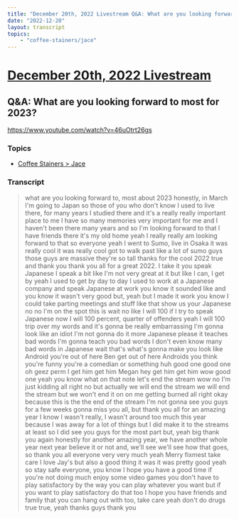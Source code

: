 ```yaml
---
title: "December 20th, 2022 Livestream Q&A: What are you looking forward to most for 2023?"
date: "2022-12-20"
layout: transcript
topics:
    - "coffee-stainers/jace"
---
```

# [December 20th, 2022 Livestream](../2022-12-20.md)
## Q&A: What are you looking forward to most for 2023?
https://www.youtube.com/watch?v=46uOtrt26gs

### Topics
* [Coffee Stainers > Jace](../topics/coffee-stainers/jace.md)

### Transcript

> what are you looking forward to, most about 2023 honestly, in March I'm going to Japan so those of you who don't know I used to live there, for many years I studied there and it's a really really important place to me I have so many memories very important for me and I haven't been there many years and so I'm looking forward to that I have friends there it's my old home yeah I really really am looking forward to that so everyone yeah I went to Sumo, live in Osaka it was really cool it was really cool got to walk past like a lot of sumo guys those guys are massive they're so tall thanks for the cool 2022 true and thank you thank you all for a great 2022. I take it you speak Japanese I speak a bit like I'm not very great at it but like I can, I get by yeah I used to get by day to day I used to work at a Japanese company and speak Japanese at work you know it sounded like and you know it wasn't very good but, yeah but I made it work you know I could take parting meetings and stuff like that show us your Japanese no no I'm on the spot this is wait no like I will 100 if I try to speak Japanese now I will 100 percent, quarter of offenders yeah I will 100 trip over my words and it's gonna be really embarrassing I'm gonna look like an idiot I'm not gonna do it more Japanese please it teaches bad words I'm gonna teach you bad words I don't even know many bad words in Japanese wait that's what's gonna make you look like Android you're out of here Ben get out of here Androids you think you're funny you're a comedian or something huh good one good one oh geez perm I get him get him Megan hey get him get him wow good one yeah you know what on that note let's end the stream wow no I'm just kidding all right no but actually we will end the stream we will end the stream but we won't end it on on me getting burned all right okay because this is the the end of the stream I'm not gonna see you guys for a few weeks gonna miss you all, but thank you all for an amazing year I know I wasn't really, I wasn't around too much this year because I was away for a lot of things but I did make it to the streams at least so I did see you guys for the most part but, yeah big thank you again honestly for another amazing year, we have another whole year next year believe it or not and, we'll see we'll see how that goes, so thank you all everyone very very much yeah Merry fixmest take care I love Jay's but also a good thing it was it was pretty good yeah so stay safe everyone, you know I hope you have a good time if you're not doing much enjoy some video games you don't have to play satisfactory by the way you can play whatever you want but if you want to play satisfactory do that too I hope you have friends and family that you can hang out with too, take care yeah don't do drugs true true, yeah thanks guys thank you
